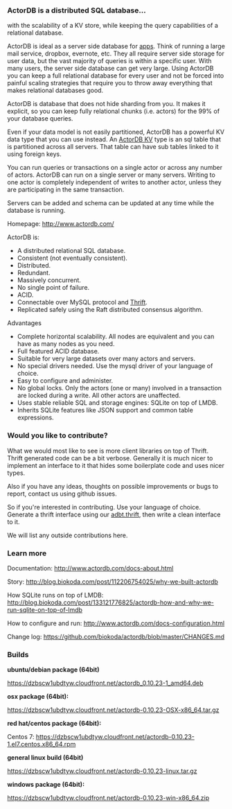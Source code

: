 ### ActorDB is a distributed SQL database...

with the scalability of a KV store, while keeping the query capabilities of a relational database.

ActorDB is ideal as a server side database for [apps](http://www.actordb.com/docs-examples.html#example_filesync). Think of running a large mail service, dropbox, evernote, etc. They all require server side storage for user data, but the vast majority of queries is within a specific user. With many users, the server side database can get very large. Using ActorDB you can keep a full relational database for every user and not be forced into painful scaling strategies that require you to throw away everything that makes relational databases good.

ActorDB is database that does not hide sharding from you. It makes it explicit, so you can keep fully relational chunks (i.e. actors) for the 99% of your database queries. 

Even if your data model is not easily partitioned, ActorDB has a powerful KV data type that you can use instead. An [ActorDB KV](http://www.actordb.com/docs-kvstore.html#about_kv_store) type is an sql table that is partitioned across all servers. That table can have sub tables linked to it using foreign keys. 

You can run queries or transactions on a single actor or across any number of actors. ActorDB can run on a single server or many servers. Writing to one actor is completely independent of writes to another actor, unless they are participating in the same transaction. 

Servers can be added and schema can be updated at any time while the database is running. 

Homepage: http://www.actordb.com/

ActorDB is:

*   A distributed relational SQL database.
*   Consistent (not eventually consistent).
*   Distributed.
*   Redundant.
*   Massively concurrent.
*   No single point of failure.
*   ACID.
*   Connectable over MySQL protocol and [Thrift](https://github.com/biokoda/actordb/blob/master/adbt.thrift).
*   Replicated safely using the Raft distributed consensus algorithm.

Advantages

*   Complete horizontal scalability. All nodes are equivalent and you can have as many nodes as you need.
*   Full featured ACID database.
*   Suitable for very large datasets over many actors and servers.
*   No special drivers needed. Use the mysql driver of your language of choice.
*   Easy to configure and administer.
*   No global locks. Only the actors (one or many) involved in a transaction are locked during a write. All other actors are unaffected.
*   Uses stable reliable SQL and storage engines: SQLite on top of LMDB.
*   Inherits SQLite features like JSON support and common table expressions.

### Would you like to contribute?

What we would most like to see is more client libraries on top of Thrift. Thrift generated code can be a bit verbose. Generally it is much nicer to implement an interface to it that hides some boilerplate code and uses nicer types.

Also if you have any ideas, thoughts on possible improvements or bugs to report, contact us using github issues.

So if you're interested in contributing. Use your language of choice. Generate a thrift interface using our [adbt.thrift](https://github.com/biokoda/actordb/blob/master/adbt.thrift), then write a clean interface to it.

We will list any outside contributions here.

### Learn more

Documentation: http://www.actordb.com/docs-about.html

Story: http://blog.biokoda.com/post/112206754025/why-we-built-actordb

How SQLite runs on top of LMDB: http://blog.biokoda.com/post/133121776825/actordb-how-and-why-we-run-sqlite-on-top-of-lmdb

How to configure and run: http://www.actordb.com/docs-configuration.html

Change log: https://github.com/biokoda/actordb/blob/master/CHANGES.md

### Builds

**ubuntu/debian package (64bit)**

https://dzbscw1ubdtyw.cloudfront.net/actordb_0.10.23-1_amd64.deb

**osx package (64bit):**

https://dzbscw1ubdtyw.cloudfront.net/actordb-0.10.23-OSX-x86_64.tar.gz

**red hat/centos package (64bit):**

Centos 7: https://dzbscw1ubdtyw.cloudfront.net/actordb-0.10.23-1.el7.centos.x86_64.rpm

**general linux build (64bit)**

https://dzbscw1ubdtyw.cloudfront.net/actordb-0.10.23-linux.tar.gz

**windows package (64bit):**

https://dzbscw1ubdtyw.cloudfront.net/actordb-0.10.23-win-x86_64.zip
